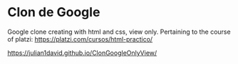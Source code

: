 # Clon de Google

Google clone creating with html and css, view only. Pertaining to the course of platzi: https://platzi.com/cursos/html-practico/

https://julian1david.github.io/ClonGoogleOnlyView/